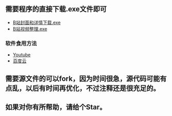## 需要程序的直接下载.exe文件即可
- [B站封面和详情下载.exe](https://github.com/AYiXi/Bilibili/raw/master/B%E7%AB%99%E5%B0%81%E9%9D%A2%E5%92%8C%E8%AF%A6%E6%83%85%E4%B8%8B%E8%BD%BD.exe)
- [B站视频整理.exe](https://github.com/AYiXi/Bilibili/raw/master/B%E7%AB%99%E8%A7%86%E9%A2%91%E6%95%B4%E7%90%86.exe)
### 软件食用方法
- [Youtube](https://www.youtube.com/watch?v=nuPFu6QBeK8&t=100s)
- [百度云](https://pan.baidu.com/s/1mfh2m1l-jTlxG_dXTq0u2g)

## 需要源文件的可以fork，因为时间很急，源代码可能有点乱，以后有时间再优化，不过注释还是很充足的。

## 如果对你有所帮助，请给个Star。
